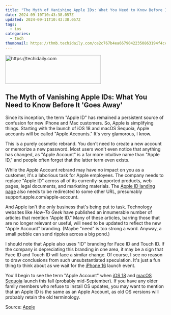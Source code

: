 ```yaml
---
title: "The Myth of Vanishing Apple IDs: What You Need to Know Before It 'Goes Away'"
date: 2024-09-10T10:43:38.057Z
updated: 2024-09-11T10:43:38.057Z
tags:
  - ios
categories:
  - tech
thumbnail: https://thmb.techidaily.com/ce2c767b4ea66790422350863194f4cca1e1e1f1b31e78a51ee237f509439d21.jpg
---
```






<!-- affiliate ads begin -->
<a href="https://aligracehair.sjv.io/c/5597632/2115916/19272" target="_top" id="2115916">
  <img src="//a.impactradius-go.com/display-ad/19272-2115916" border="0" alt="https://techidaily.com" width="300" height="90"/>
</a>
<img height="0" width="0" src="https://aligracehair.sjv.io/i/5597632/2115916/19272" style="position:absolute;visibility:hidden;" border="0" />
<!-- affiliate ads end -->




## The Myth of Vanishing Apple IDs: What You Need to Know Before It 'Goes Away'

Since its inception, the term "Apple ID" has remained a persistent source of confusion for new iPhone and Mac customers. So, Apple is simplifying things. Starting with the launch of iOS 18 and macOS Sequoia, Apple accounts will be called "Apple Accounts." It's very glamorous, I know.

 This is a purely cosmetic rebrand. You don't need to create a new account or memorize a new password. Most users won't even notice that anything has changed, as "Apple Account" is a far more intuitive name than "Apple ID," and people often forget that the latter term even exists.

 While the Apple Account rebrand may have no impact on you as a customer, it's a laborious task for Apple employees. The company needs to replace "Apple ID" across all of its currently-supported products, web pages, legal documents, and marketing materials. The [Apple ID landing page](https://support.apple.com/apple-id) also needs to be redirected to some other URL, presumably support.apple.com/apple-account.

 And Apple isn't the only business that's being put to task. Technology websites like _How-To Geek_ have published an innumerable number of articles that mention "Apple ID." Many of these articles, barring those that are no longer relevant or useful, will need to be updated to reflect the new "Apple Account" branding. (Maybe "need" is too strong a word. Anyway, a small pebble can send ripples across a big pond.)

 I should note that Apple also uses "ID" branding for Face ID and Touch ID. If the company is depreciating this branding in one area, it may be a sign that Face ID and Touch ID will face a similar change. Of course, I see no reason to draw conclusions from such unsubstantiated speculation. It's just a fun thing to think about as we wait for the [iPhone 16](https://fox-direct.techidaily.com/in-2024-best-drone-buddies-kids-most-enjoyed-toy-companions/) launch event.

 You'll begin to see the term "Apple Account" when [iOS 18](https://snapchat-videos.techidaily.com/new-convenient-tutorial-snapchat-installation-macos-style/) and [macOS Sequoia](https://youtube-tips.techidaily.com/approved-youtube-editing-essentials-the-ultimate-guide-post-upload-refinements/) launch this fall (probably mid-September). If you have any older family members who refuse to install OS updates, you may want to mention that an Apple ID is the same as an Apple Account, as old OS versions will probably retain the old terminology.

 Source: [Apple](https://www.apple.com/newsroom/2024/06/new-features-come-to-apple-services-this-fall/)

<ins class="adsbygoogle"
     style="display:block"
     data-ad-format="autorelaxed"
     data-ad-client="ca-pub-7571918770474297"
     data-ad-slot="1223367746"></ins>



<ins class="adsbygoogle"
     style="display:block"
     data-ad-client="ca-pub-7571918770474297"
     data-ad-slot="8358498916"
     data-ad-format="auto"
     data-full-width-responsive="true"></ins>










